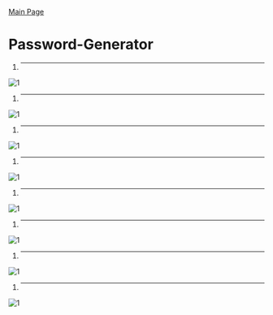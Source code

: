[Main Page](https://github.com/davidj778/davidj778)

# Password-Generator

1. ---
![1](https://imgur.com/IzMiN7H.jpg)
1. ---
![1](https://imgur.com/fHrHjhe.jpg)
1. ---
![1](https://imgur.com/HLlEhq7.jpg)
1. ---
![1](https://imgur.com/votgGgE.jpg)
1. ---
![1](https://imgur.com/P6zHR4b.jpg)
1. ---
![1](https://imgur.com/5mkmvJt.jpg)
1. ---
![1](https://imgur.com/Axx4cYW.jpg)
1. ---
![1](https://imgur.com/c1nVvEK.jpg)



